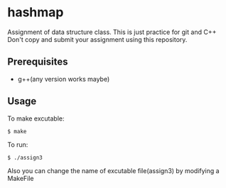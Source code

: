 # hashmap
Assignment of data structure class. This is just practice for git and C++
Don't copy and submit your assignment using this repository.

## Prerequisites
 - g++(any version works maybe)

## Usage

To make excutable:

	$ make

To run:

	$ ./assign3

Also you can change the name of excutable file(assign3) by modifying a MakeFile


